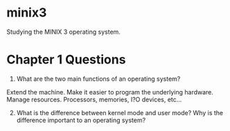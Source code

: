 # minix3
Studying the MINIX 3 operating system.

# Chapter 1 Questions

1. What are the two main functions of an operating system?

Extend the machine. Make it easier to program the underlying hardware.
Manage resources. Processors, memories, I?O devices, etc...

2. What is the difference between kernel mode and user mode?  Why is the difference important to an operating system?

